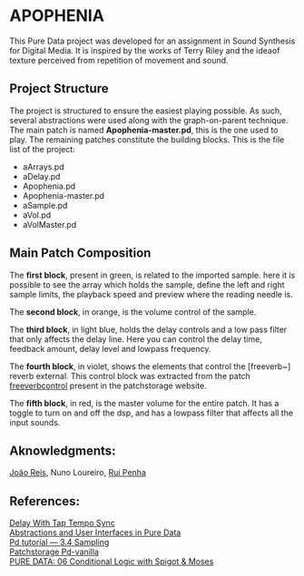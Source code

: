 <h1>APOPHENIA</h1>

This Pure Data project was developed for an assignment in Sound Synthesis for Digital Media. It is inspired by the works of Terry Riley and the ideaof texture perceived from repetition of movement and sound.

<h2>Project Structure</h2>

The project is structured to ensure the easiest playing possible. As such, several abstractions were used along with the graph-on-parent technique. The main patch is named <strong>Apophenia-master.pd</strong>, this is the one used to play. The remaining patches constitute the building blocks. This is the file list of the project:
<ul>
    <li> aArrays.pd </li>
    <li> aDelay.pd </li>
    <li> Apophenia.pd </li>
    <li> Apophenia-master.pd </li>
    <li> aSample.pd </li>
    <li> aVol.pd </li>
    <li> aVolMaster.pd </li>
</ul>

<h2>Main Patch Composition</h2>

The <strong>first block</strong>, present in green, is related to the imported sample. here it is possible to see the array which holds the sample, define the left and right sample limits, the playback speed and preview where the reading needle is.

The <strong>second block</strong>, in orange, is the volume control of the sample.

The <strong>third block</strong>, in light blue, holds the delay controls and a low pass filter that only affects the delay line. Here you can control the delay time, feedback amount, delay level and lowpass frequency.

The <strong>fourth block</strong>, in violet, shows the elements that control the [freeverb~] reverb external. This control block was extracted from the patch <a href="patchstorage.com/freeverbcontrol">freeverbcontrol</a> present in the patchstorage website.

The <strong>fifth block</strong>, in red, is the master volume for the entire patch. It has a toggle to turn on and off the dsp, and has a lowpass filter that affects all the input sounds.

<h2>Aknowledgments:</h2>
<a href="https://linkedin.com/in/joaogomesreis">João Reis</a>, Nuno Loureiro, <a href="https://ruipenha.pt">Rui Penha</a>

<h2>References:</h2>
<a href="https://forum.pdpatchrepo.info/topic/10666/delay-with-tap-tempo-sync">Delay With Tap Tempo Sync</a>
<br> <a href="https://daniel-murray.github.io/blog/2013/01/21/abstractions-and-user-interfaces-in-pure-data/">Abstractions and User Interfaces in Pure Data</a>
<br> <a href="http://www.pd-tutorial.com/english/ch03s04.html">Pd tutorial — 3.4 Sampling</a>
<br> <a href="https://patchstorage.com/platform/pd-vanilla/">Patchstorage Pd-vanilla</a>
<br> <a href="https://www.youtube.com/watch?v=nTTZZyD4xlE">PURE DATA: 06 Conditional Logic with Spigot & Moses</a>

